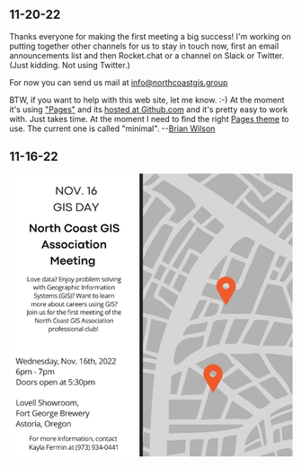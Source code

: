 ## 11-20-22

Thanks everyone for making the first meeting a big success!
I'm working on putting together other channels for us
to stay in touch now, first an email announcements list
and then Rocket.chat or a channel on Slack or Twitter.
(Just kidding. Not using Twitter.)

For now you can send us mail at
[info@northcoastgis.group](mailto:info@northcoastgis.group)

BTW, if you want to help with this web site, let me know. :-)
At the moment it's using ["Pages"](https://pages.github.com/) and its 
[hosted at Github.com](https://github.com/North-Coast-GIS-Group/northcoastgis.github.io.git)
and it's pretty easy to work with. Just takes time. At the moment I need to find the right
[Pages theme](https://pages.github.com/themes/) to use. The current one is called "minimal".
--[Brian Wilson](mailto:brian@wildsong.biz)

## 11-16-22

![Meeting Announcement](images/meeting.jpg)


